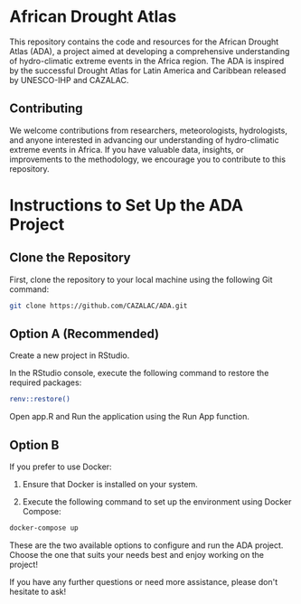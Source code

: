 # African Drought Atlas

This repository contains the code and resources for the African Drought Atlas (ADA), a project aimed at developing a comprehensive understanding of hydro-climatic extreme events in the Africa region. The ADA is inspired by the successful Drought Atlas for Latin America and Caribbean released by UNESCO-IHP and CAZALAC.

## Contributing
We welcome contributions from researchers, meteorologists, hydrologists, and anyone interested in advancing our understanding of hydro-climatic extreme events in Africa. If you have valuable data, insights, or improvements to the methodology, we encourage you to contribute to this repository.

# Instructions to Set Up the ADA Project

## Clone the Repository
First, clone the repository to your local machine using the following Git command:

```bash
git clone https://github.com/CAZALAC/ADA.git
```

## Option A (Recommended)
Create a new project in RStudio.

In the RStudio console, execute the following command to restore the required packages:

```bash
renv::restore()
```

Open app.R and Run the application using the Run App function.

## Option B 

If you prefer to use Docker:

1. Ensure that Docker is installed on your system.

2. Execute the following command to set up the environment using Docker Compose:
```bash
docker-compose up
```
These are the two available options to configure and run the ADA project. Choose the one that suits your needs best and enjoy working on the project!

If you have any further questions or need more assistance, please don't hesitate to ask!
